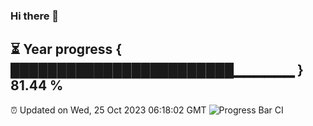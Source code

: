 ### Hi there 👋
⏳ Year progress { ████████████████████████▁▁▁▁▁▁ } 81.44 %
---
⏰ Updated on Wed, 25 Oct 2023 06:18:02 GMT
![Progress Bar CI](https://github.com/liununu/liununu/workflows/Progress%20Bar%20CI/badge.svg)
